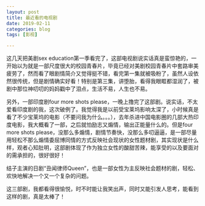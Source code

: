 ```yaml
---
layout: post
title: 最近看的电视剧
date: 2019-02-11
categories: blog
tags: [影视]

---
```


   这几天把美剧sex education第一季看完了，这部电视剧说实话真是蛮惊艳的，一开始以为就是一部尺度很大的校园青春片，毕竟已经对美剧校园青春片中套路审美疲劳了，然而看了眼剧情简介又觉得挺不错，看完第一集就被吸粉了，虽然人设依然很传统，但是剧情确实好看！特别是第三集，讲堕胎，看得我眼眶都湿润了，被剧中那位神叨叨的妈妈戳中了泪点，生活不易，人生也不易。   
    
   另外，一部印度剧four more shots please，一晚上撸完了这部剧。说实话，不太爱看印度剧的我，这次破例了。我觉得我是以前受宝莱坞影响太深了，小时候真是看了不少宝莱坞的电影（不要问我为什么。。。），去年杀进中国电影圈的几部大热印度电影，我大概看了一部，之后就怕励志又煽情，输出正能量什么的。但是four more shots please，没那么多煽情，剧情节奏快，没那么多叨逼逼，是一部尽量用轻松不那么煽情委屈博同情的方式反映社会现状的女性题材剧，其实现状是什么样，观者心知肚明，这部剧体现了作为独立女性的酸甜苦辣，能享受的以及要面对的需承担的，很好很好！     

   结子主演的日剧“丑闻律师Queen”，也是一部女性为主反映社会题材的剧，轻松、欢快地解决一个又一个复杂的问题。 

   这三部剧，我都看得很愉悦，时不时能让我笑出声，同时又能引发人思考，能看到这样的剧，真是太棒了！  
